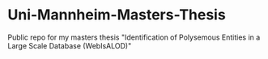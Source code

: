 # Uni-Mannheim-Masters-Thesis
Public repo for my masters thesis "Identification of Polysemous Entities in a Large Scale Database (WebIsALOD)"
